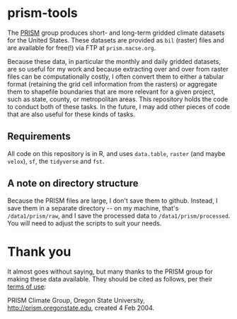 # prism-tools
The [PRISM](http://www.prism.oregonstate.edu/) group produces short- and long-term gridded climate datasets for the United States. These datasets are provided as `bil` (raster) files and are available for free(!) via FTP at `prism.nacse.org`.  

Because these data, in particular the monthly and daily gridded datasets, are so useful for my work and because extracting over and over from raster files can be computationally costly, I often convert them to either a tabular format (retaining the grid cell information from the rasters) or aggregate them to shapefile boundaries that are more relevant for a given project, such as state, county, or metropolitan areas. This repository holds the code to conduct both of these tasks. In the future, I may add other pieces of code that are also useful for these kinds of tasks.

## Requirements

All code on this repository is in R, and uses `data.table`, `raster` (and maybe `velox`), `sf`, the `tidyverse` and `fst`. 

## A note on directory structure

Because the PRISM files are large, I don't save them to github. Instead, I save them in a separate directory -- on my machine, that's `/data1/prism/raw`, and I save the processed data to `/data1/prism/processed`. You will need to adjust the scripts to suit your needs.

# Thank you

It almost goes without saying, but many thanks to the PRISM group for making these data available. They should be cited as follows, per their [terms of use](http://www.prism.oregonstate.edu/documents/PRISM_terms_of_use.pdf): 

PRISM Climate Group, Oregon State University, http://prism.oregonstate.edu, created 4 Feb 2004.
